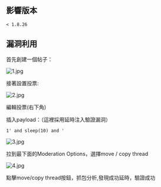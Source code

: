 <languages  /> <translate>

影響版本
--------

</translate>

    < 1.8.26

<translate>

漏洞利用
--------

</translate>

<translate> 首先創建一個帖子： </translate>

![](1.jpg "1.jpg")

<translate> 接著設置投票: </translate>

![](2.jpg "2.jpg")

<translate> 編輯投票(右下角)

插入payload：（這裡採用延時注入驗證漏洞） </translate>

    1' and sleep(10) and '

![](3.jpg "3.jpg")

<translate> 拉到最下面的Moderation Options，選擇move / copy thread </translate>

![](4.jpg "4.jpg")

<translate> 點擊move/copy thread按鈕，抓包分析,發現成功延時，驗證成功 </translate>